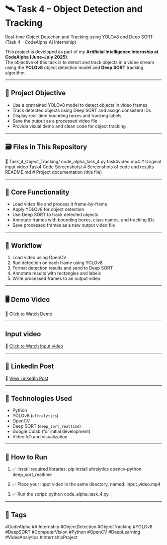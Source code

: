 # 🛰️ Task 4 – Object Detection and Tracking

Real-time Object Detection and Tracking using YOLOv8 and Deep SORT (Task 4 - CodeAlpha AI Internship)

This project is developed as part of my **Artificial Intelligence Internship at CodeAlpha (June–July 2025)**.  
The objective of this task is to detect and track objects in a video stream using the **YOLOv8** object detection model and **Deep SORT** tracking algorithm.

---

## 📌 Project Objective

- Use a pretrained YOLOv8 model to detect objects in video frames  
- Track detected objects using Deep SORT and assign consistent IDs  
- Display real-time bounding boxes and tracking labels  
- Save the output as a processed video file  
- Provide visual demo and clean code for object tracking

---

## 🗃️ Files in This Repository
📁 Task_4_Object_Tracking/
      code_alpha_task_4.py 
      task4video.mp4 # Original input video
      Task4 Code Screenshots/ # Screenshots of code and results
      README.md # Project documentation (this file)

---

## 🧠 Core Functionality

- Load video file and process it frame-by-frame  
- Apply YOLOv8 for object detection  
- Use Deep SORT to track detected objects  
- Annotate frames with bounding boxes, class names, and tracking IDs  
- Save processed frames as a new output video file

---

## 🧪 Workflow

1. Load video using OpenCV  
2. Run detection on each frame using YOLOv8  
3. Format detection results and send to Deep SORT  
4. Annotate results with rectangles and labels  
5. Write processed frames to an output video

---

## 🖥️ Demo Video

🎥 [Click to Watch Demo](https://drive.google.com/file/d/1o8MYOUKxjuzDs0wFqwU1H6byuC-SSQtM/view?usp=sharing)

---

## Input video

🎥 [Click to Watch Input video](https://drive.google.com/file/d/1IJXE-MhTQ8wDowVhYyfMvW9fjQ2W07sN/view?usp=sharing)

---

## 🔗 LinkedIn Post

🔗 [View LinkedIn Post](https://www.linkedin.com/posts/naveena-sivaiah-91b0b6326_aiinternship-objectdetection-codealpha-activity-7343246283270230017-QGle?utm_source=social_share_send&utm_medium=android_app&rcm=ACoAAFI9iKcBwcCFvahb-MaFocwHJSF22yC6mYE&utm_campaign=copy_link)

---

## 🧰 Technologies Used

- Python  
- YOLOv8 (`ultralytics`)  
- OpenCV  
- Deep SORT (`deep_sort_realtime`)  
- Google Colab (for initial development)  
- Video I/O and visualization

---

## 🚀 How to Run

1. ✅ Install required libraries:
   pip install ultralytics opencv-python deep_sort_realtime

2. ✅ Place your input video in the same directory, named:
    input_video.mp4

3. ✅ Run the script:
    python code_alpha_task_4.py


---

## 📌 Tags

#CodeAlpha #AIInternship #ObjectDetection #ObjectTracking #YOLOv8 #DeepSORT #ComputerVision #Python #OpenCV #DeepLearning #VideoAnalytics #InternshipProject

    
